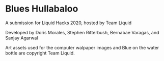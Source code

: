 # Blues Hullabaloo

A submission for Liquid Hacks 2020, hosted by Team Liquid

Developed by Doris Morales, Stephen Ritterbush, Bernabae Varagas, and Sanjay Agarwal

Art assets used for the computer walpaper images and Blue on the water bottle are copyright Team Liquid.

